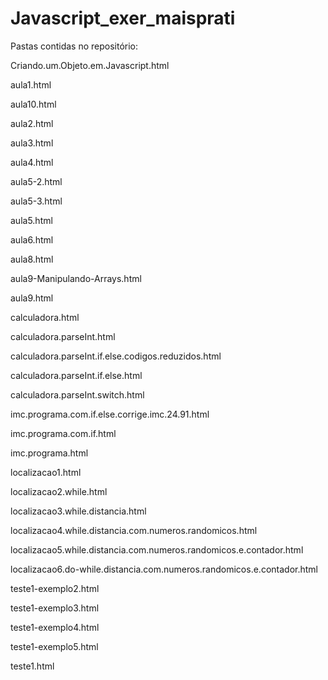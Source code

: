 # Javascript_exer_maisprati

Pastas contidas no repositório:

Criando.um.Objeto.em.Javascript.html

aula1.html

aula10.html

aula2.html

aula3.html

aula4.html

aula5-2.html

aula5-3.html

aula5.html

aula6.html

aula8.html

aula9-Manipulando-Arrays.html

aula9.html

calculadora.html

calculadora.parseInt.html

calculadora.parseInt.if.else.codigos.reduzidos.html

calculadora.parseInt.if.else.html

calculadora.parseInt.switch.html

imc.programa.com.if.else.corrige.imc.24.91.html

imc.programa.com.if.html

imc.programa.html

localizacao1.html

localizacao2.while.html

localizacao3.while.distancia.html

localizacao4.while.distancia.com.numeros.randomicos.html

localizacao5.while.distancia.com.numeros.randomicos.e.contador.html

localizacao6.do-while.distancia.com.numeros.randomicos.e.contador.html

teste1-exemplo2.html

teste1-exemplo3.html

teste1-exemplo4.html

teste1-exemplo5.html

teste1.html




